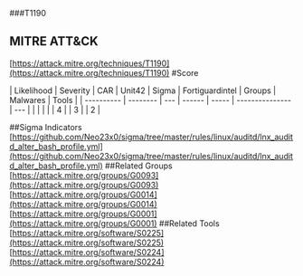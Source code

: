 ###T1190
## MITRE ATT&CK
[https://attack.mitre.org/techniques/T1190](https://attack.mitre.org/techniques/T1190)
#Score

| Likelihood | Severity | CAR | Unit42 | Sigma | Fortiguardintel | Groups | Malwares | Tools |
| ---------- | -------- | --- | ------ | ----- | --------------- | ---  |
 |   |   |   |   | 4 |   | 3 |   | 2 |

##Sigma Indicators
[https://github.com/Neo23x0/sigma/tree/master/rules/linux/auditd/lnx_auditd_alter_bash_profile.yml](https://github.com/Neo23x0/sigma/tree/master/rules/linux/auditd/lnx_auditd_alter_bash_profile.yml)
[]()
##Related Groups
[https://attack.mitre.org/groups/G0093](https://attack.mitre.org/groups/G0093)
[https://attack.mitre.org/groups/G0014](https://attack.mitre.org/groups/G0014)
[https://attack.mitre.org/groups/G0001](https://attack.mitre.org/groups/G0001)
[]()
##Related Tools
[https://attack.mitre.org/software/S0225](https://attack.mitre.org/software/S0225)
[https://attack.mitre.org/software/S0224](https://attack.mitre.org/software/S0224)
[]()
